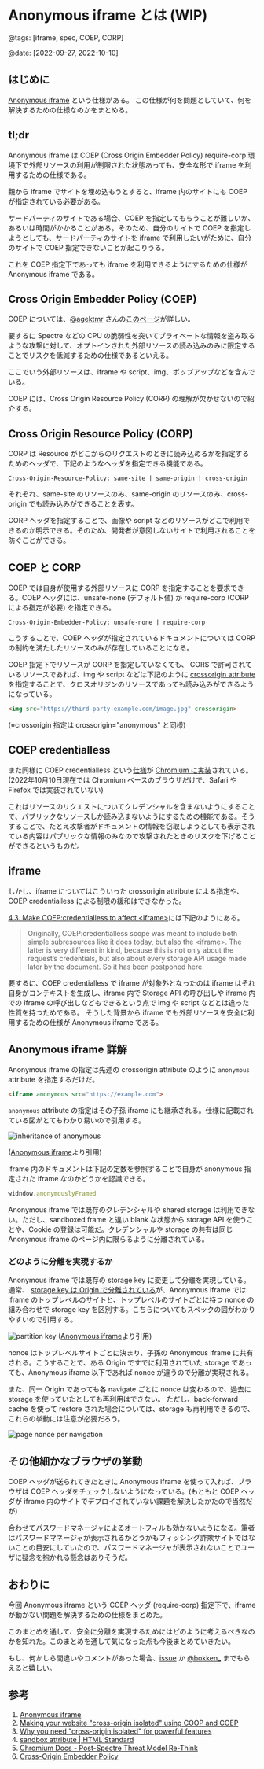 # Anonymous iframe とは (WIP)

@tags: [iframe, spec, COEP, CORP]

@date: [2022-09-27, 2022-10-10]

## はじめに

[Anonymous iframe](https://wicg.github.io/anonymous-iframe/) という仕様がある。
この仕様が何を問題としていて、何を解決するための仕様なのかをまとめる。

## tl;dr

Anonymous iframe は COEP (Cross Origin Embedder Policy) require-corp 環境下で外部リソースの利用が制限された状態あっても、安全な形で iframe を利用するための仕様である。

親から iframe でサイトを埋め込もうとすると、iframe 内のサイトにも COEP が指定されている必要がある。

サードパーティのサイトである場合、COEP を指定してもらうことが難しいか、あるいは時間がかかることがある。そのため、自分のサイトで COEP を指定しようとしても、サードパーティのサイトを iframe で利用したいがために、自分のサイトで COEP 指定できないことが起こりうる。

これを COEP 指定下であっても iframe を利用できるようにするための仕様が Anonymous iframe である。

## Cross Origin Embedder Policy (COEP)

COEP については、[@agektmr](https://web.dev/coop-coep/) さんの[このページ](https://web.dev/coop-coep/)が詳しい。

要するに Spectre などの CPU の脆弱性を突いてプライベートな情報を盗み取るような攻撃に対して、オプトインされた外部リソースの読み込みのみに限定することでリスクを低減するための仕様であるといえる。

ここでいう外部リソースは、iframe や script、img、ポップアップなどを含んでいる。

COEP には、Cross Origin Resource Policy (CORP) の理解が欠かせないので紹介する。

## Cross Origin Resource Policy (CORP)

CORP は Resource がどこからのリクエストのときに読み込めるかを指定するためのヘッダで、下記のようなヘッダを指定できる機能である。

```http
Cross-Origin-Resource-Policy: same-site | same-origin | cross-origin
```

それぞれ、same-site のリソースのみ、same-origin のリソースのみ、cross-origin でも読み込みができることを表す。

CORP ヘッダを指定することで、画像や script などのリソースがどこで利用できるのか明示できる。そのため、開発者が意図しないサイトで利用されることを防ぐことができる。

## COEP と CORP

COEP では自身が使用する外部リソースに CORP を指定することを要求できる。COEP ヘッダには、unsafe-none (デフォルト値) か require-corp (CORP による指定が必要) を指定できる。

```http
Cross-Origin-Embedder-Policy: unsafe-none | require-corp
```

こうすることで、COEP ヘッダが指定されているドキュメントについては CORP の制約を満たしたリソースのみが存在していることになる。

COEP 指定下でリソースが CORP を指定していなくても、 CORS で許可されているリソースであれば、img や script などは下記のように [crossorigin attribute](https://developer.mozilla.org/en-US/docs/Web/HTML/Attributes/crossorigin) を指定することで、クロスオリジンのリソースであっても読み込みができるようになっている。

```html
<img src="https://third-party.example.com/image.jpg" crossorigin>
```

(※crossorigin 指定は crossorigin="anonymous" と同様)

## COEP credentialless

また同様に COEP credentialless という[仕様](https://html.spec.whatwg.org/multipage/origin.html#coep)が [Chromium に実装](https://chromestatus.com/feature/4918234241302528)されている。(2022年10月10日現在では Chromium ベースのブラウザだけで、Safari や Firefox では実装されていない)

これはリソースのリクエストについてクレデンシャルを含まないようにすることで、パブリックなリソースしか読み込まないようにするための機能である。そうすることで、たとえ攻撃者がドキュメントの情報を窃取しようとしても表示されている内容はパブリックな情報のみなので攻撃されたときのリスクを下げることができるというものだ。

## iframe

しかし、iframe についてはこういった crossorigin attribute による指定や、 COEP credentialless による制限の緩和はできなかった。

[4.3. Make COEP:credentialless to affect \<iframe\>](https://wicg.github.io/anonymous-iframe/#alternatives-coep-credentialless)には下記のようにある。

> Originally, COEP:credentialless scope was meant to include both simple subresources like it does today, but also the &#60;iframe&#62;. The latter is very different in kind, because this is not only about the request’s credentials, but also about every storage API usage made later by the document. So it has been postponed here.

要するに、COEP credentialless で iframe が対象外となったのは iframe はそれ自身がコンテキストを生成し、iframe 内で Storage API の呼び出しや iframe 内での iframe の呼び出しなどもできるという点で img や script などとは違った性質を持つためである。
そうした背景から iframe でも外部リソースを安全に利用するための仕様が Anonymous iframe である。

## Anonymous iframe 詳解

Anonymous iframe の指定は先述の crossorigin attribute のように `anonymous` attribute を指定するだけだ。

```html
<iframe anonymous src="https://example.com">
```

`anonymous` attribute の指定はその子孫 iframe にも継承される。仕様に記載されている図がとてもわかり易いので引用する。

![inheritance of anonymous](./img/inheritance.png)

([Anonymous iframe](https://wicg.github.io/anonymous-iframe/#proposal-whatis)より引用)

iframe 内のドキュメントは下記の定数を参照することで自身が anonymous 指定された iframe なのかどうかを認識できる。

```javascript
widndow.anonymouslyFramed
```

Anonymous iframe では既存のクレデンシャルや shared storage は利用できない。ただし、sandboxed frame と違い blank な状態から storage API を使うことや、Cookie の登録は可能だ。クレデンシャルや storage の共有は同じ Anonymous iframe のページ内に限らるように分離されている。

### どのように分離を実現するか

Anonymous iframe では既存の storage key に変更して分離を実現している。通常、 [storage key は Origin で分離されている](https://storage.spec.whatwg.org/#storage-key)が、Anonymous iframe では iframe のトップレベルのサイトと、トップレベルのサイトごとに持つ nonce の組み合わせで storage key を区別する。こちらについてもスペックの図がわかりやすいので引用する。

![partition key](./img/partition-key.png)
([Anonymous iframe](https://wicg.github.io/anonymous-iframe/#proposal-credentials)より引用)

nonce はトップレベルサイトごとに決まり、子孫の Anonymous iframe に共有される。こうすることで、ある Origin ですでに利用されていた storage であっても、Anonymous iframe 以下であれば nonce が違うので分離が実現される。

また、同一 Origin であっても各 navigate ごとに nonce は変わるので、過去に storage を使っていたとしても再利用はできない。
ただし、back-forward cache を使って restore された場合については、storage も再利用できるので、これらの挙動には注意が必要だろう。

![page nonce per navigation](./img/page-change-nonce.png)

## その他細かなブラウザの挙動

COEP ヘッダが送られてきたときに Anonymous iframe を使って入れば、ブラウザは COEP ヘッダをチェックしないようになっている。(もともと COEP ヘッダが iframe 内のサイトでデプロイされていない課題を解決したかたので当然だが)

合わせてパスワードマネージャによるオートフィルも効かないようになる。筆者はパスワードマネージャが表示されるかどうかもフィッシング詐欺サイトではないことの目安にしていたので、パスワードマネージャが表示されないことでユーザに疑念を抱かれる懸念はありそうだ。

## おわりに

今回 Anonymous iframe という COEP ヘッダ (require-corp) 指定下で、iframe が動かない問題を解決するための仕様をまとめた。

このまとめを通して、安全に分離を実現するためにはどのように考えるべきなのかを知れた。このまとめを通して気になった点も今後まとめていきたい。

もし、何かしら間違いやコメントがあった場合、[issue](https://github.com/negibokken/bokken.io/issues) か [@bokken_](https://twitter.com/bokken_) までもらえると嬉しい。

## 参考

1. [Anonymous iframe](https://wicg.github.io/anonymous-iframe/)
2. [Making your website "cross-origin isolated" using COOP and COEP](https://web.dev/coop-coep/)
3. [Why you need "cross-origin isolated" for powerful features](https://web.dev/why-coop-coep/)
4. [sandbox attribute | HTML Standard](https://html.spec.whatwg.org/multipage/iframe-embed-object.html#attr-iframe-sandbox)
5. [Chromium Docs - Post-Spectre Threat Model Re-Think](https://chromium.googlesource.com/chromium/src/+/master/docs/security/side-channel-threat-model.md)
6. [Cross-Origin Embedder Policy](https://wicg.github.io/cross-origin-embedder-policy/)
